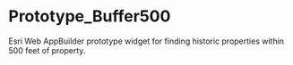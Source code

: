 # Prototype_Buffer500
Esri Web AppBuilder prototype widget for finding historic properties within 500 feet of property.
